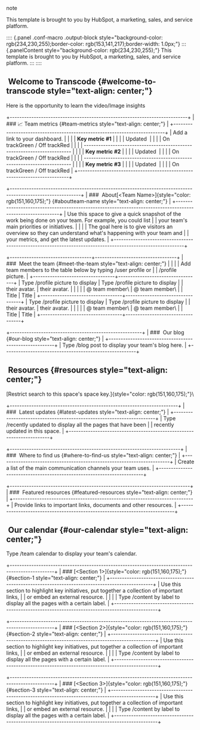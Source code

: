 note

This template is brought to you by HubSpot, a marketing, sales, and
service platform.

:::: {.panel .conf-macro .output-block style="background-color: rgb(234,230,255);border-color: rgb(153,141,217);border-width: 1.0px;"}
::: {.panelContent style="background-color: rgb(234,230,255);"}
This template is brought to you by HubSpot, a marketing, sales, and
service platform.
:::
::::

##  Welcome to Transcode {#welcome-to-transcode style="text-align: center;"}

Here is the opportunity to learn the video/Image insights

+--------------------------------------------------------------------------+
| ### 📈 Team metrics {#team-metrics style="text-align: center;"}          |
+--------------------------------------------------------------------------+
| Add a link to your dashboard.                                            |
|                                                                          |
| **Key metric #1**                                                        |
|                                                                          |
| Updated                                                                  |
|                                                                          |
| On trackGreen / Off trackRed                                             |
|                                                                          |
| ------------------------------------------------------------------------ |
|                                                                          |
| **Key metric #2**                                                        |
|                                                                          |
| Updated                                                                  |
|                                                                          |
| On trackGreen / Off trackRed                                             |
|                                                                          |
| ------------------------------------------------------------------------ |
|                                                                          |
| **Key metric #3**                                                        |
|                                                                          |
| Updated                                                                  |
|                                                                          |
| On trackGreen / Off trackRed                                             |
+--------------------------------------------------------------------------+

+-----------------------------------------------------------------------------------------------------------+
| ###  About[\<Team Name\>]{style="color: rgb(151,160,175);"} {#aboutteam-name style="text-align: center;"} |
+-----------------------------------------------------------------------------------------------------------+
| Use this space to give a quick snapshot of the work being done on your team. For example, you could list  |
| your team\'s main priorities or initiatives.                                                              |
|                                                                                                           |
| The goal here is to give visitors an overview so they can understand what\'s happening with your team and |
| your metrics, and get the latest updates.                                                                 |
+-----------------------------------------------------------------------------------------------------------+

+----------------------------------+----------------------------------+
| ###  Meet the team {#meet-the-team style="text-align: center;"}     |
|                                                                     |
| Add team members to the table below by typing /user profile or      |
| /profile picture.                                                   |
+----------------------------------+----------------------------------+
| Type /profile picture to display | Type /profile picture to display |
| their avatar.                    | their avatar.                    |
|                                  |                                  |
| @ team member\                   | @ team member\                   |
| Title                            | Title                            |
+----------------------------------+----------------------------------+
| Type /profile picture to display | Type /profile picture to display |
| their avatar.                    | their avatar.                    |
|                                  |                                  |
| @ team member\                   | @ team member\                   |
| Title                            | Title                            |
+----------------------------------+----------------------------------+

+-------------------------------------------------------+
| ###  Our blog {#our-blog style="text-align: center;"} |
+-------------------------------------------------------+
| Type /blog post to display your team\'s blog here.    |
+-------------------------------------------------------+

##  Resources {#resources style="text-align: center;"}

[Restrict search to this space\'s space
key.]{style="color: rgb(151,160,175);"}\

+----------------------------------------------------------------------+
| ###  Latest updates {#latest-updates style="text-align: center;"}    |
+----------------------------------------------------------------------+
| Type /recently updated to display all the pages that have been       |
| recently updated in this space.                                      |
+----------------------------------------------------------------------+

+-----------------------------------------------------------------------+
| ###  Where to find us {#where-to-find-us style="text-align: center;"} |
+-----------------------------------------------------------------------+
| Create a list of the main communication channels your team uses.      |
+-----------------------------------------------------------------------+

+---------------------------------------------------------------------------+
| ###  Featured resources {#featured-resources style="text-align: center;"} |
+---------------------------------------------------------------------------+
| Provide links to important links, documents and other resources.          |
+---------------------------------------------------------------------------+

##  Our calendar {#our-calendar style="text-align: center;"}

Type /team calendar to display your team\'s calendar.

+------------------------------------------------------------------------------------------------+
| ### [\<Section 1\>]{style="color: rgb(151,160,175);"} {#section-1 style="text-align: center;"} |
+------------------------------------------------------------------------------------------------+
| Use this section to highlight key initiatives, put together a collection of important links,   |
| or embed an external resource.                                                                 |
|                                                                                                |
| Type /content by label to display all the pages with a certain label.                          |
+------------------------------------------------------------------------------------------------+

+------------------------------------------------------------------------------------------------+
| ### [\<Section 2\>]{style="color: rgb(151,160,175);"} {#section-2 style="text-align: center;"} |
+------------------------------------------------------------------------------------------------+
| Use this section to highlight key initiatives, put together a collection of important links,   |
| or embed an external resource.                                                                 |
|                                                                                                |
| Type /content by label to display all the pages with a certain label.                          |
+------------------------------------------------------------------------------------------------+

+------------------------------------------------------------------------------------------------+
| ### [\<Section 3\>]{style="color: rgb(151,160,175);"} {#section-3 style="text-align: center;"} |
+------------------------------------------------------------------------------------------------+
| Use this section to highlight key initiatives, put together a collection of important links,   |
| or embed an external resource.                                                                 |
|                                                                                                |
| Type /content by label to display all the pages with a certain label.                          |
+------------------------------------------------------------------------------------------------+
